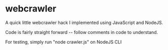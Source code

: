 # webcrawler

A quick little webcrawler hack I implemented using JavaScript and NodeJS.

Code is fairly straight forward -- follow comments in code to understand.




For testing, simply run "node crawler.js" on NodeJS CLI





